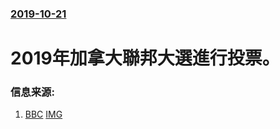 ### [2019-10-21](/news/2019/10/21/index.md)

##### 
# 2019年加拿大聯邦大選進行投票。 




### 信息来源:

1. [BBC](https://www.bbc.com/zhongwen/simp/world-50128653) [IMG](https://ichef.bbci.co.uk/images/ic/1024x576/p07rpjgm.jpg)
